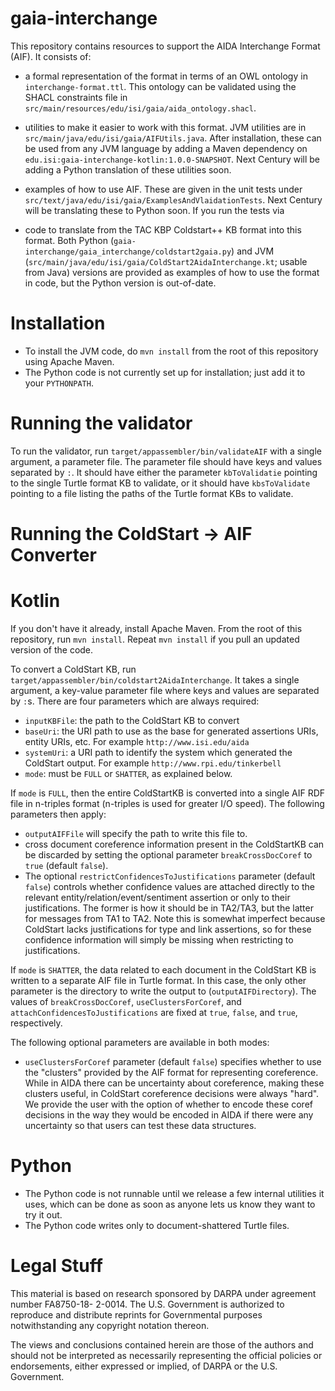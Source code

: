 # gaia-interchange

This repository contains resources to support the AIDA Interchange Format (AIF).  It consists of:

*    a formal representation of the format in terms of an OWL ontology in `interchange-format.ttl`.
     This ontology can be validated using the SHACL constraints file in
     `src/main/resources/edu/isi/gaia/aida_ontology.shacl`.

*    utilities to make it easier to work with this format.  JVM utilities are in
     `src/main/java/edu/isi/gaia/AIFUtils.java`. After installation, these can be used from any
     JVM language by adding a Maven dependency on
      `edu.isi:gaia-interchange-kotlin:1.0.0-SNAPSHOT`.  Next Century will be adding a Python
      translation of these utilities soon.

*    examples of how to use AIF. These are given in the unit tests under
     `src/text/java/edu/isi/gaia/ExamplesAndVlaidationTests`.  Next Century will be translating
     these to Python soon.  If you run the tests via

*    code to translate from the TAC KBP Coldstart++ KB format into this format.  Both Python
     (`gaia-interchange/gaia_interchange/coldstart2gaia.py`) and
     JVM (`src/main/java/edu/isi/gaia/ColdStart2AidaInterchange.kt`; usable from Java)
     versions are provided as examples of how to use the format in code, but the Python version is
     out-of-date.

# Installation

* To install the JVM code, do `mvn install` from the root of this repository using Apache Maven.
* The Python code is not currently set up for installation; just add it to your `PYTHONPATH`.

# Running the validator

To run the validator, run `target/appassembler/bin/validateAIF` with a single argument, a parameter
file. The parameter file should have keys and values separated by `:`. It should have either the
parameter `kbToValidatie` pointing to the single Turtle format KB to validate, or it should have
`kbsToValidate` pointing to a file listing the paths of the Turtle format KBs to validate.

# Running the ColdStart -> AIF Converter

# Kotlin

If you don't have it already, install Apache Maven.  From the root of this repository, run
`mvn install`.   Repeat `mvn install` if you pull an updated version of the code.

To convert a ColdStart KB, run `target/appassembler/bin/coldstart2AidaInterchange`. It takes a
single argument, a key-value parameter file where keys and values are separated by `:`s.  There
are four parameters which are always required:
* `inputKBFile`: the path to the ColdStart KB to convert
* `baseUri`: the URI path to use as the base for generated assertions URIs, entity URIs, etc.  For
    example `http://www.isi.edu/aida`
* `systemUri`: a URI path to identify the system which generated the ColdStart output. For
    example `http://www.rpi.edu/tinkerbell`
* `mode`: must be `FULL` or `SHATTER`, as explained below.

If `mode` is `FULL`, then the entire ColdStartKB is converted into a single AIF RDF file in
n-triples format (n-triples is used for greater I/O speed).  The following parameters then
 apply:
 * `outputAIFFile` will specify the path to write this file to.
 * cross document coreference information present in the ColdStartKB can be discarded by setting
     the optional parameter `breakCrossDocCoref` to `true` (default `false`).
* The optional `restrictConfidencesToJustifications` parameter (default `false`) controls whether
   confidence values are attached directly to the relevant entity/relation/event/sentiment
   assertion or only to their justifications.  The former is how it should be in TA2/TA3, but the
   latter for messages from TA1 to TA2.  Note this is somewhat imperfect because ColdStart
   lacks justifications for type and link assertions, so for these confidence information will
   simply be missing when restricting to justifications.

If `mode` is `SHATTER`, the data related to each document in the ColdStart KB is written to a
separate AIF file in Turtle format.  In this case, the only other parameter is the directory
to write the output to (`outputAIFDirectory`).  The values of `breakCrossDocCoref`,
`useClustersForCoref`, and `attachConfidencesToJustifications` are fixed at `true`, `false`,
and `true`, respectively.

The following optional parameters are available in both modes:
* `useClustersForCoref` parameter (default `false`) specifies whether
      to use the "clusters" provided by the AIF format for representing coreference.  While in AIDA
      there can be uncertainty about coreference, making these clusters useful, in ColdStart
      coreference decisions were always "hard".  We provide the user with the option of whether to
      encode these coref decisions in the way they would be encoded in AIDA if there were any
      uncertainty so that users can test these data structures.


# Python

*    The Python code is not runnable until we release a few internal utilities it uses, which can
     be done as soon as anyone lets us know they want to try it out.
* The Python code writes only to document-shattered Turtle files.

# Legal Stuff

This material is based on research sponsored by DARPA under agreement number FA8750-18- 2-0014.
The U.S. Government is authorized to reproduce and distribute reprints for Governmental purposes
notwithstanding any copyright notation thereon.

The views and conclusions contained herein are those of the authors and should not be interpreted
as necessarily representing the official policies or endorsements, either expressed or implied, of
DARPA or the U.S. Government.
